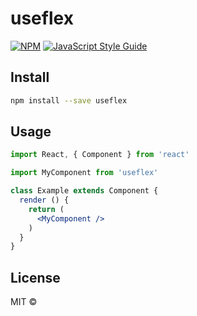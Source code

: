 # useflex

> 

[![NPM](https://img.shields.io/npm/v/useflex.svg)](https://www.npmjs.com/package/useflex) [![JavaScript Style Guide](https://img.shields.io/badge/code_style-standard-brightgreen.svg)](https://standardjs.com)

## Install

```bash
npm install --save useflex
```

## Usage

```jsx
import React, { Component } from 'react'

import MyComponent from 'useflex'

class Example extends Component {
  render () {
    return (
      <MyComponent />
    )
  }
}
```

## License

MIT © [](https://github.com/)
